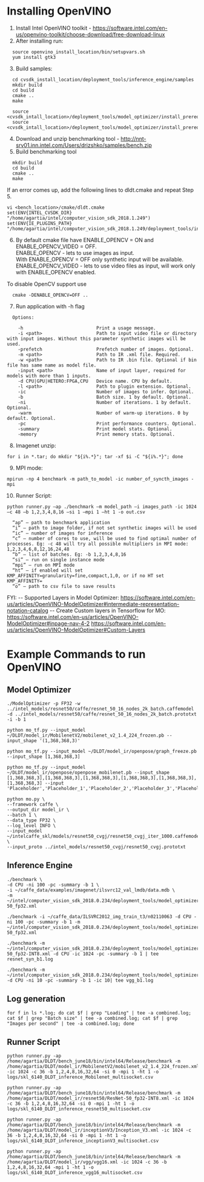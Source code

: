 # Installing OpenVINO

1. Install Intel OpenVINO toolkit - https://software.intel.com/en-us/openvino-toolkit/choose-download/free-download-linux 
2. After installing run:
```
  source openvino_install_location/bin/setupvars.sh
  yum install gtk3
```

3. Build samples:
```
  cd cvsdk_install_location/deployment_tools/inference_engine/samples
  mkdir build
  cd build
  cmake ..
  make
  
  source <cvsdk_intall_location>/deployment_tools/model_optimizer/install_prerequisites/install_prerequisites_caffe.sh
  source <cvsdk_intall_location>/deployment_tools/model_optimizer/install_prerequisites/../venv/bin/activate
  ```
  
4. Download and unzip benchmarking tool - http://nnt-srv01.inn.intel.com/Users/drizshko/samples/bench.zip
5. Build benchmarking tool
```
  mkdir build
  cd build
  cmake ..
  make
```
If an error comes up, add the following lines to dldt.cmake and repeat Step 5.
```
vi <bench_location>/cmake/dldt.cmake
set(ENV{INTEL_CVSDK_DIR} "/home/agartia/intel/computer_vision_sdk_2018.1.249")
set(ENV{IE_PLUGINS_PATH} "/home/agartia/intel/computer_vision_sdk_2018.1.249/deployment_tools/inference_engine/lib/centos_7.3/intel64")
```
6. By default cmake file have ENABLE_OPENCV = ON and ENABLE_OPENCV_VIDEO = OFF.\
ENABLE_OPENCV - lets to use images as input.\
With ENABLE_OPENCV = OFF only synthetic input will be available.\
ENABLE_OPENCV_VIDEO - lets to use video files as input, will work only with ENABLE_OPENCV enabled.

To disable OpenCV support use
```
  cmake -DENABLE_OPENCV=OFF ..
```
7. Run application with -h flag
```
  Options:

    -h                           Print a usage message.
    -i <path>                    Path to input video file or directory with input images. Without this parameter synthetic images will be used.
    -prefetch                    Prefetch number of images. Optional.
    -m <path>                    Path to IR .xml file. Required.
    -w <path>                    Path to IR .bin file. Optional if bin file has same name as model file.
    -input <path>                Name of input layer, required for models with more than 1 inputs.
    -d CPU|GPU|HETERO:FPGA,CPU   Device name. CPU by default.
    -l <path>                    Path to plugin extension. Optional.
    -ic                          Number of images to infer. Optional.
    -b                           Batch size. 1 by default. Optional.
    -ni                          Number of iterations. 1 by default. Optional.
    -warm                        Number of warm-up iterations. 0 by default. Optional.
    -pc                          Print performance counters. Optional.
    -summary                     Print model stats. Optional.
    -memory                      Print memory stats. Optional.
```
8. Imagenet unzip:
```
for i in *.tar; do mkdir "${i%.*}"; tar -xf $i -C "${i%.*}"; done
```
9.   MPI mode:
```
mpirun -np 4 benchmark -m path_to_model -ic number_of_syncth_images -mpi
```
10. Runner Script:
```
python runner.py –ap ./benchmark –m model_path –i images_path -ic 1024 –c 48 –b 1,2,3,4,8,16 –si 1 –mpi 1 –ht 1 -o out.csv

  “ap” – path to benchmark application
  “i” – path to image folder, if not set synthetic images will be used
  “ic” – number of images for inference
  “c” – number of cores to use, will be used to find optimal number of processes. Eg: -c 48 will try all possible multipliers in MPI mode: 1,2,3,4,6,8,12,16,24,48
  “b” – list of batches. Eg: -b 1,2,3,4,8,16
  “si” – run on single instance mode
  “mpi” – run on MPI mode
  “ht” – if enabled will set KMP_AFFINITY=granularity=fine,compact,1,0, or if no HT set KMP_AFFINITY=
  “o” – path to csv file to save results

 ``` 
 FYI:
 -- Supported Layers in Model Optimizer: https://software.intel.com/en-us/articles/OpenVINO-ModelOptimizer#intermediate-representation-notation-catalog
 -- Create Custom layers in Tensorflow for MO: 
 https://software.intel.com/en-us/articles/OpenVINO-ModelOptimizer#inpage-nav-4-2
 https://software.intel.com/en-us/articles/OpenVINO-ModelOptimizer#Custom-Layers
 
 # Example Commands to run OpenVINO
 
 ## Model Optimizer
 ```
 ./ModelOptimizer -p FP32 -w ../intel_models/resnet50/caffe/resnet_50_16_nodes_2k_batch.caffemodel -d ../intel_models/resnet50/caffe/resnet_50_16_nodes_2k_batch.prototxt -i -b 1

python mo_tf.py --input_model  ~/DLDT/model_ir/MobilenetV2/mobilenet_v2_1.4_224_frozen.pb --input_shape '(1,368,368,3)'

python mo_tf.py --input_model ~/DLDT/model_ir/openpose/graph_freeze.pb --input_shape [1,368,368,3] 

python mo_tf.py --input_model ~/DLDT/model_ir/openpose/openpose_mobilenet.pb --input_shape [1,368,368,3],[1,368,368,3],[1,368,368,3],[1,368,368,3],[1,368,368,3],[1,368,368,3] --input 'Placeholder','Placeholder_1','Placeholder_2','Placeholder_3','Placeholder_4','Placeholder_5'

python mo.py \
--framework caffe \
--output_dir model_ir \
--batch 1 \
--data_type FP32 \
--log_level INFO \
--input_model ~/intelcaffe_skl/models/resnet50_cvgj/resnet50_cvgj_iter_1000.caffemodel \
--input_proto ../intel_models/resnet50_cvgj/resnet50_cvgj.prototxt

```

## Inference Engine
```
./benchmark \
-d CPU -ni 100 -pc -summary -b 1 \
-i ~/caffe_data/examples/imagenet/ilsvrc12_val_lmdb/data.mdb \
-m ~/intel/computer_vision_sdk_2018.0.234/deployment_tools/model_optimizer/model_ir/ResNet-50_fp32.xml

./benchmark -i ~/caffe_data/ILSVRC2012_img_train_t3/n02110063 -d CPU -ni 100 -pc -summary -b 1 -m ~/intel/computer_vision_sdk_2018.0.234/deployment_tools/model_optimizer/model_ir/ResNet-50_fp32.xml

./benchmark -m ~/intel/computer_vision_sdk_2018.0.234/deployment_tools/model_optimizer/model_ir/resnet50/ResNet-50_fp32-INT8.xml -d CPU -ic 1024 -pc -summary -b 1 | tee resnet_syn_b1.log

./benchmark -m ~/intel/computer_vision_sdk_2018.0.234/deployment_tools/model_optimizer/model_ir/vgg/vgg16.xml -d CPU -ni 10 -pc -summary -b 1 -ic 10| tee vgg_b1.log
```

## Log generation
```
for f in ls *.log; do cat $f | grep "Loading" | tee -a combined.log; cat $f | grep "Batch size" | tee -a combined.log; cat $f | grep "Images per second" | tee -a combined.log; done
```

## Runner Script
```
python runner.py -ap /home/agartia/DLDT/bench_june18/bin/intel64/Release/benchmark -m /home/agartia/DLDT/model_ir/MobilenetV2/mobilenet_v2_1.4_224_frozen.xml -ic 1024 -c 36 -b 1,2,4,8,16,32,64 -si 0 -mpi 1 -ht 1 -o logs/skl_6140_DLDT_inference_Mobilenet_multisocket.csv

python runner.py -ap /home/agartia/DLDT/bench_june18/bin/intel64/Release/benchmark -m /home/agartia/DLDT/model_ir/resnet50/ResNet-50_fp32-INT8.xml -ic 1024 -c 36 -b 1,2,4,8,16,32,64 -si 0 -mpi 1 -ht 1 -o logs/skl_6140_DLDT_inference_resnet50_multisocket.csv

python runner.py -ap /home/agartia/DLDT/bench_june18/bin/intel64/Release/benchmark -m /home/agartia/DLDT/model_ir/inceptionV3/Inception_V3.xml -ic 1024 -c 36 -b 1,2,4,8,16,32,64 -si 0 -mpi 1 -ht 1 -o logs/skl_6140_DLDT_inference_inceptionV3_multisocket.csv

python runner.py -ap /home/agartia/DLDT/bench_june18/bin/intel64/Release/benchmark -m /home/agartia/DLDT/model_ir/vgg/vgg16.xml -ic 1024 -c 36 -b 1,2,4,8,16,32,64 -mpi 1 -ht 1 -o logs/skl_6140_DLDT_inference_vgg16_multisocket.csv
```
 

 
 
